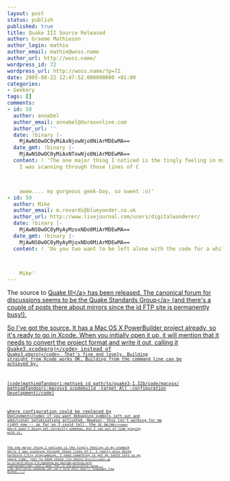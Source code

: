 ```yaml
---
layout: post
status: publish
published: true
title: Quake III Source Released
author: Graeme Mathieson
author_login: mathie
author_email: mathie@woss.name
author_url: http://woss.name/
wordpress_id: 72
wordpress_url: http://woss.name/?p=72
date: 2005-08-22 12:47:52.000000000 +01:00
categories:
- Geekery
tags: []
comments:
- id: 58
  author: annabel
  author_email: annabel@durasonline.com
  author_url: ''
  date: !binary |-
    MjAwNS0wOC0yMiAxNjowNjo0NiArMDEwMA==
  date_gmt: !binary |-
    MjAwNS0wOC0yMiAxNTowNjo0NiArMDEwMA==
  content: ! 'The one major thing I noticed is the tingly feeling in my stomach while
    I was scanning through those lines of C



    awww.... my gorgeous geek-boy, so sweet :o)'
- id: 59
  author: Mike
  author_email: m.rovardi@blueyonder.co.uk
  author_url: http://www.livejournal.com/users/digitalwanderer/
  date: !binary |-
    MjAwNS0wOC0yMyAyMzoxNDo0MiArMDEwMA==
  date_gmt: !binary |-
    MjAwNS0wOC0yMyAyMjoxNDo0MiArMDEwMA==
  content: ! 'Do you two want to be left alone with the code for a while...?  :-)



    Mike'
---
```

The source to <a href="http:&#47;&#47;www.idsoftware.com&#47;games&#47;quake&#47;quake3-arena&#47;" title="id Software: Quake III Arena">Quake III<&#47;a> has been released.  The canonical forum for discussions seems to be the <a href="http:&#47;&#47;www.quakesrc.org&#47;forums&#47;viewforum.php?f=20">Quake Standards Group<&#47;a> (and there's a couple of posts there about mirrors since the id FTP site is permanently busy!).

So I've got the source.  It has a Mac OS X PowerBuilder project already, so it's ready to go in Xcode.  When you initially open it up, it will mention that it needs to convert the project format and write it out, calling it <code>Quake3.xcodeproj<&#47;code> instead of <code>Quake3.pbproj<&#47;code>.  That's fine and lovely.  Building straight from Xcode works OK.  Building from the command line can be achieved by:

[code]mathie@Tandoori:mathie$ cd path&#47;to&#47;quake3-1.32b&#47;code&#47;macosx&#47;
mathie@Tandoori:macosx$ xcodebuild -target All -configuration Development[&#47;code]

where configuration could be replaced by <code>Deployment<&#47;code> if you want debugging symbols left out and additional optimisations activated.  However, this isn't working for me right now -- as far as I could tell, the <code>ID_INLINE<&#47;code> macro wasn't being set correctly somehow, but I ran out of time playing with it.

The one major thing I noticed is the tingly feeling in my stomach while I was scanning through those lines of C.  I really miss doing hardcore C&#47;C++ programming.  I need something to get my teeth into in my spare time, just to keep those <code>l33t k0d1ng 5k1lLs<&#47;code> up to scratch while I'm spending my daytime working with <em>lightweight<&#47;em> (and I mean that in the pejorative sense -- like describing somebody who can't hold their beer!) languages like Python. :-)
